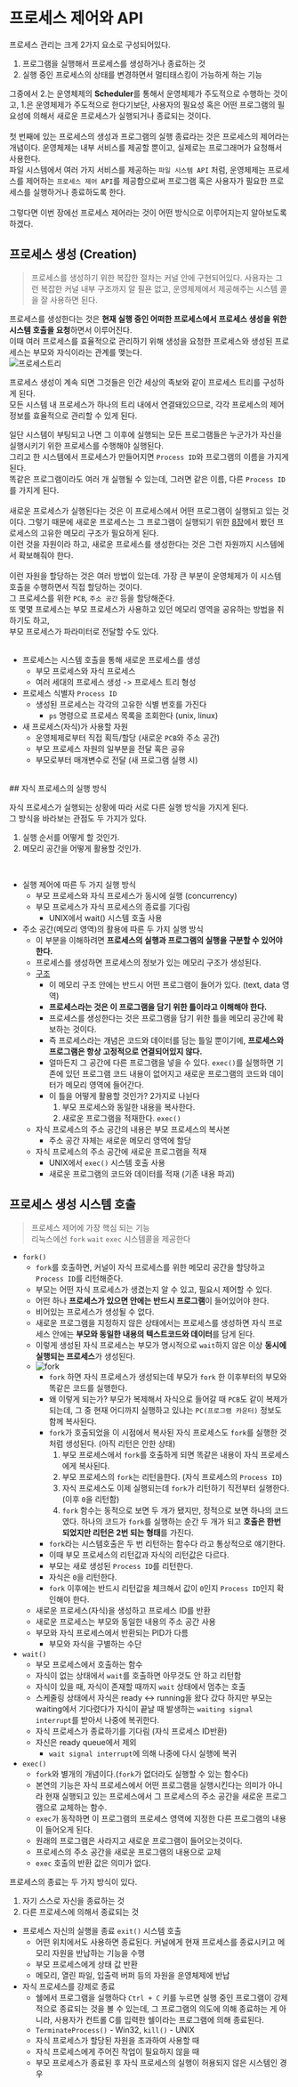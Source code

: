 # 프로세스 제어와 API
프로세스 관리는 크게 2가지 요소로 구성되어있다.<br/>
1. 프로그램을 실행해서 프로세스를 생성하거나 종료하는 것
2. 실행 중인 프로세스의 상태를 변경하면서 멀티태스킹이 가능하게 하는 기능

그중에서 2.는 운영체제의 **Scheduler**를 통해서 운영체제가 주도적으로 수행하는 것이고, 1.은 운영체제가 주도적으로 한다기보단, 사용자의 필요성 혹은 어떤 프로그램의 필요성에 의해서 새로운 프로세스가 실행되거나 종료되는 것이다.<br/>
<br/>
첫 번째에 있는 프로세스의 생성과 프로그램의 실행 종료라는 것은 프로세스의 제어라는 개념이다. 운영체제는 내부 서비스를 제공할 뿐이고, 실제로는 프로그래머가 요청해서 사용한다.<br/>
파일 시스템에서 여러 가지 서비스를 제공하는 `파일 시스템 API` 처럼, 운영체제는 프로세스를 제어하는 `프로세스 제어 API`를 제공함으로써 프로그램 혹은 사용자가 필요한 프로세스를 실행하거나 종료하도록 한다.<br/>
<br/>
그렇다면 이번 장에선 프로세스 제어라는 것이 어떤 방식으로 이루어지는지 알아보도록 하겠다.<br/>

## 프로세스 생성 (Creation)
> 프로세스를 생성하기 위한 복잡한 절차는 커널 안에 구현되어있다. 사용자는 그런 복잡한 커널 내부 구조까지 알 필욘 없고, 운영체제에서 제공해주는 시스템 콜을 잘 사용하면 된다.

프로세스를 생성한다는 것은 **현재 실행 중인 어떠한 프로세스에서 프로세스 생성을 위한 시스템 호출을 요청**하면서 이루어진다.<br/>
이때 여러 프로세스를 효율적으로 관리하기 위해 생성을 요청한 프로세스와 생성된 프로세스는 부모와 자식이라는 관계를 맺는다.<br/>
![프로세스트리](../images/lec9/트리.png)

프로세스 생성이 계속 되면 그것들은 인간 세상의 족보와 같이 프로세스 트리를 구성하게 된다.<br/>
모든 시스템 내 프로세스가 하나의 트리 내에서 연결돼있으므로, 각각 프로세스의 제어정보를 효율적으로 관리할 수 있게 된다.<br/>

일단 시스템이 부팅되고 나면 그 이후에 실행되는 모든 프로그램들은 누군가가 자신을 실행시키기 위한 프로세스를 수행해야 실행된다.<br/>
그리고 한 시스템에서 프로세스가 만들어지면 `Process ID`와 프로그램의 이름을 가지게 된다. <br/>
똑같은 프로그램이라도 여러 개 실행될 수 있는데, 그러면 같은 이름, 다른 `Process ID`를 가지게 된다.<br/>
<br/>
새로운 프로세스가 실행된다는 것은 이 프로세스에서 어떤 프로그램이 실행되고 있는 것이다. 그렇기 때문에 새로운 프로세스는 그 프로그램이 실행되기 위한 [8장](https://github.com/sbh2ch/Operation_System_study/tree/master/8.%20%ED%94%84%EB%A1%9C%EC%84%B8%EC%8A%A4%EC%9D%98%20%EA%B0%9C%EB%85%90%EA%B3%BC%20%EC%83%81%ED%83%9C)에서 봤던 프로세스의 고유한 메모리 구조가 필요하게 된다.<br/> 
이런 것을 자원이라 하고, 새로운 프로세스를 생성한다는 것은 그런 자원까지 시스템에서 확보해줘야 한다.<br/>
<br/>
이런 자원을 할당하는 것은 여러 방법이 있는데. 가장 큰 부분이 운영체제가 이 시스템 호출을 수행하면서 직접 할당하는 것이다.<br/>
그 프로세스를 위한 `PCB`, `주소 공간` 등을 할당해준다.<br/>
또 몇몇 프로세스는 부모 프로세스가 사용하고 있던 메모리 영역을 공유하는 방법을 취하기도 하고,<br/>
부모 프로세스가 파라미터로 전달할 수도 있다. <br/>
<br/>
* 프로세스는 시스템 호출을 통해 새로운 프로세스를 생성
  * 부모 프로세스와 자식 프로세스
  * 여러 세대의 프로세스 생성 -> 프로세스 트리 형성
* 프로세스 식별자 `Process ID`
  * 생성된 프로세스는 각각의 고유한 식별 번호를 가진다
    * `ps` 명령으로 프로세스 목록을 조회한다 (unix, linux)
* 새 프로세스(자식)가 사용할 자원
  * 운영체제로부터 직접 획득/할당 (새로운 `PCB`와 주소 공간)
  * 부모 프로세스 자원의 일부분을 전달 혹은 공유
  * 부모로부터 매개변수로 전달 (새 프로그램 실행 시)
<br/>
## 자식 프로세스의 실행 방식

자식 프로세스가 실행되는 상황에 따라 서로 다른 실행 방식을 가지게 된다.<br/>
그 방식을 바라보는 관점도 두 가지가 있다.

1. 실행 순서를 어떻게 할 것인가.
2. 메모리 공간을 어떻게 활용할 것인가.

<br/>

* 실행 제어에 따른 두 가지 실행 방식
  * 부모 프로세스와 자식 프로세스가 동시에 실행 (concurrency)
  * 부모 프로세스가 자식 프로세스의 종료를 기다림
    * UNIX에서 wait() 시스템 호출 사용
* 주소 공간(메모리 영역)의 활용에 따른 두 가지 실행 방식
  * 이 부분을 이해하려면 **프로세스의 실행과 프로그램의 실행을 구분할 수 있어야 한다.**
  * 프로세스를 생성하면 프로세스의 정보가 있는 메모리 구조가 생성된다.
  * [구조](../images/lec8/processInMemory.png)
    * 이 메모리 구조 안에는 반드시 어떤 프로그램이 들어가 있다. (text, data 영역)
    * **프로세스라는 것은 이 프로그램을 담기 위한 틀이라고 이해해야 한다.**
    * 프로세스를 생성한다는 것은 프로그램을 담기 위한 틀을 메모리 공간에 확보하는 것이다.
    * 즉 프로세스라는 개념은 코드와 데이터를 담는 틀일 뿐이기에, **프로세스와 프로그램은 항상 고정적으로 연결되어있지 않다.**
    * 얼마든지 그 공간에 다른 프로그램을 넣을 수 있다. `exec()`를 실행하면 기존에 있던 프로그램 코드 내용이 없어지고 새로운 프로그램의 코드와 데이터가 메모리 영역에 들어간다.
    * 이 틀을 어떻게 활용할 것인가? 2가지로 나뉜다
      1. 부모 프로세스와 동일한 내용을 복사한다.
      2. 새로운 프로그램을 적재한다. `exec()` 
  * 자식 프로세스의 주소 공간의 내용은 부모 프로세스의 복사본
    * 주소 공간 자체는 새로운 메모리 영역에 할당
  * 자식 프로세스의 주소 공간에 새로운 프로그램을 적재
    * UNIX에서 `exec()` 시스템 호출 사용
    * 새로운 프로그램의 코드와 데이터를 적재 (기존 내용 파괴)
    
## 프로세스 생성 시스템 호출
> 프로세스 제어에 가장 핵심 되는 기능 <br/>
리눅스에선 `fork` `wait` `exec` 시스템콜을 제공한다<br/>

* `fork()`
  * `fork`를 호출하면, 커널이 자식 프로세스를 위한 메모리 공간을 할당하고 `Process ID`를 리턴해준다.
  * 부모는 어떤 자식 프로세스가 생겼는지 알 수 있고, 필요시 제어할 수 있다.
  * 어떤 하나 **프로세스가 있으면 안에는 반드시 프로그램**이 들어있어야 한다.
  * 비어있는 프로세스가 생성될 수 없다.
  * 새로운 프로그램을 지정하지 않은 상태에서는 프로세스를 생성하면 자식 프로세스 안에는 **부모와 동일한 내용의 텍스트코드와 데이터**를 담게 된다.
  * 이렇게 생성된 자식 프로세스는 부모가 명시적으로 `wait`하지 않은 이상 **동시에 실행되는 프로세스**가 생성된다.
  * ![fork](../images/lec9/순서.png)
    * `fork` 하면 자식 프로세스가 생성되는데 부모가 `fork` 한 이후부터의 부모와 똑같은 코드를 실행한다.
    * 왜 이렇게 되는가? 부모가 복제해서 자식으로 들어갈 때 `PCB`도 같이 복제가 되는데, 그 중 현재 어디까지 실행하고 있냐는 `PC(프로그램 카운터)` 정보도 함께 복사된다. 
    * `fork`가 호출되었을 이 시점에서 복사된 자식 프로세스도 `fork`를 실행한 것처럼 생성된다. (아직 리턴은 안한 상태)
      1. 부모 프로세스에서 `fork`를 호출하게 되면 똑같은 내용이 자식 프로세스에게 복사된다.
      2. 부모 프로세스의 `fork`는 리턴을한다. (자식 프로세스의 `Process ID`)
      3. 자식 프로세스도 이제 실행되는데 `fork`가 리턴하기 직전부터 실행한다. (이후 `0`을 리턴함)
      4. `fork` 함수는 동적으로 보면 두 개가 됐지만, 정적으로 보면 하나의 코드였다. 하나의 코드가 `fork`를 실행하는 순간 두 개가 되고 **호출은 한번 되었지만 리턴은 2번 되는 형태**를 가진다.
    * `fork`라는 시스템호출은 두 번 리턴하는 함수다 라고 통상적으로 얘기한다.
    * 이때 부모 프로세스의 리턴값과 자식의 리턴값은 다르다.
    * 부모는 새로 생성된 `Process ID`를 리턴한다.
    * 자식은 `0`을 리턴한다.
    * `fork` 이후에는 반드시 리턴값을 체크해서 값이 `0`인지 `Process ID`인지 확인해야 한다.
  * 새로운 프로세스(자식)을 생성하고 프로세스 ID를 반환
  * 새로운 프로세스는 부모와 동일한 내용의 주소 공간 사용
  * 부모와 자식 프로세스에서 반환되는 PID가 다름
    * 부모와 자식을 구별하는 수단
* `wait()`
  * 부모 프로세스에서 호출하는 함수
  * 자식이 없는 상태에서 `wait`를 호출하면 아무것도 안 하고 리턴함
  * 자식이 있을 때, 자식이 존재할 때까지 `wait` 상태에서 멈추는 호출
  * 스케줄링 상태에서 자식은 ready <-> running을 왔다 갔다 하지만 부모는 waiting에서 기다렸다가 자식이 끝날 때 발생하는 `waiting signal interrupt`를 받아서 나중에 복귀한다.
  * 자식 프로세스가 종료하기를 기다림 (자식 프로세스 ID반환)
  * 자신은 ready queue에서 제외
    * `wait signal interrupt`에 의해 나중에 다시 실행에 복귀
* `exec()`
  * `fork`와 별개의 개념이다.(`fork`가 없더라도 실행할 수 있는 함수다)
  * 본연의 기능은 자식 프로세스에서 어떤 프로그램을 실행시킨다는 의미가 아니라 현재 실행되고 있는 프로세스에서 그 프로세스의 주소 공간을 새로운 프로그램으로 교체하는 함수.
  * `exec`가 동작하면 이 프로그램의 프로세스 영역에 지정한 다른 프로그램의 내용이 들어오게 된다.
  * 원래의 프로그램은 사라지고 새로운 프로그램이 들어오는것이다.
  * 프로세스의 주소 공간을 새로운 프로그램의 내용으로 교체
  * `exec` 호출의 반환 값은 의미가 없다.
  
프로세스의 종료는 두 가지 방식이 있다. 
1. 자기 스스로 자신을 종료하는 것
2. 다른 프로세스에 의해서 종료되는 것

* 프로세스 자신의 실행을 종료 `exit()` 시스템 호출
  * 어떤 위치에서도 사용하면 종료된다. 커널에게 현재 프로세스를 종료시키고 메모리 자원을 반납하는 기능을 수행
  * 부모 프로세스에게 상태 값 반환
  * 메모리, 열린 파일, 입출력 버퍼 등의 자원을 운영체제에 반납
* 자식 프로세스를 강제로 종료
  * 쉘에서 프로그램을 실행하다 `Ctrl + C` 키를 누르면 실행 중인 프로그램이 강제적으로 종료되는 것을 볼 수 있는데, 그 프로그램의 의도에 의해 종료하는 게 아니라, 사용자가 컨트롤 C를 입력한 쉘이라는 프로그램에 의해 종료된다.
  * `TerminateProcess()` - Win32, `kill()` - UNIX
  * 자식 프로세스가 할당된 자원을 초과하여 사용할 때
  * 자식 프로세스에게 주어진 작업이 필요하지 않을 때
  * 부모 프로세스가 종료된 후 자식 프로세스의 실행이 허용되지 않은 시스템인 경우